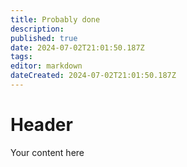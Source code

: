 ```yaml
---
title: Probably done
description: 
published: true
date: 2024-07-02T21:01:50.187Z
tags: 
editor: markdown
dateCreated: 2024-07-02T21:01:50.187Z
---
```


# Header
Your content here